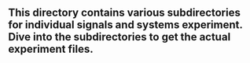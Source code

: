 ## This directory contains various subdirectories for individual signals and systems experiment. Dive into the subdirectories to get the actual experiment files.